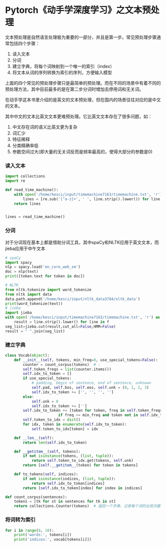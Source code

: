 # Pytorch《动手学深度学习》之文本预处理

文本预处理是自然语言处理极为重要的一部分，并且是第一步。常见预处理步骤通常包括四个步骤：

1. 读入文本
2. 分词
3. 建立字典，将每个词映射到一个唯一的索引（index）
4. 将文本从词的序列转换为索引的序列，方便输入模型

上面的四个常见的预处理步骤只是最简单的预处理。而在不同的场景中有着不同的预处理方法，其中目前最多的是在第二步分词时增加去停用词和无关词。

在动手学这本书里介绍的是英文的文本预处理，但在国内的场景往往对应的是中文的文本。

其中中文的文本比英文文本更难预处理。它比英文文本存在了很多问题，如：

1. 中文存在词的语义比英文更为复杂
2. 词汇少
3. 特征稀释
4. 分类精确率低
5. 参数空间过大(即大量的无关词反而是频率最高的，使得大部分的参数是0)

### 读入文本

```python
import collections
import re

def read_time_machine():
    with open('/home/kesci/input/timemachine7163/timemachine.txt', 'r') as f:
        lines = [re.sub('[^a-z]+', ' ', line.strip().lower()) for line in f]
    return lines


lines = read_time_machine()
```



### 分词

对于分词现在基本上都是借助分词工具，其中spaCy和NLTK应用于英文文本，而jieba应用于中午文本

```python
# spaCy
import spacy
nlp = spacy.load('en_core_web_sm')
doc = nlp(text)
print([token.text for token in doc])

# NLTK
from nltk.tokenize import word_tokenize
from nltk import data
data.path.append('/home/kesci/input/nltk_data3784/nltk_data')
print(word_tokenize(text))
# jieba
import jieba
with open('/home/kesci/input/timemachine7163/timemachine.txt', 'r') as f:
    result = line.strip().lower() for line in f
seg_list=jieba.cut(result,cut_all=False,HMM=False)
result = " ".join(seg_list)
```

### 建立字典

```python
class Vocab(object):
    def __init__(self, tokens, min_freq=0, use_special_tokens=False):
        counter = count_corpus(tokens)  # : 
        self.token_freqs = list(counter.items())
        self.idx_to_token = []
        if use_special_tokens:
            # padding, begin of sentence, end of sentence, unknown
            self.pad, self.bos, self.eos, self.unk = (0, 1, 2, 3)
            self.idx_to_token += ['', '', '', '']
        else:
            self.unk = 0
            self.idx_to_token += ['']
        self.idx_to_token += [token for token, freq in self.token_freqs
                        if freq >= min_freq and token not in self.idx_to_token]
        self.token_to_idx = dict()
        for idx, token in enumerate(self.idx_to_token):
            self.token_to_idx[token] = idx

    def __len__(self):
        return len(self.idx_to_token)

    def __getitem__(self, tokens):
        if not isinstance(tokens, (list, tuple)):
            return self.token_to_idx.get(tokens, self.unk)
        return [self.__getitem__(token) for token in tokens]

    def to_tokens(self, indices):
        if not isinstance(indices, (list, tuple)):
            return self.idx_to_token[indices]
        return [self.idx_to_token[index] for index in indices]

def count_corpus(sentences):
    tokens = [tk for st in sentences for tk in st]
    return collections.Counter(tokens)  # 返回一个字典，记录每个词的出现次数
```

### 将词转为索引

```python
for i in range(8, 10):
    print('words:', tokens[i])
    print('indices:', vocab[tokens[i]])
```



